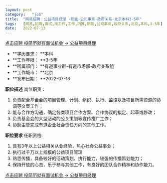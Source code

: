 ```yaml
---
layout:	post
category:	"job"
title:	"网易招聘：公益项目经理 -职能-公司事务-政府关系-北京本科3-5年"
tags:	[网易,招聘,面试,找工作,工作,内推,职能,公司事务,政府关系,北京,本科,3-5年]
date:	2022-07-13
---
```


[点击应聘 投简历就有面试机会 -> 公益项目经理 ](http://mobile.bole.netease.com/bole/boleDetail?id=41551&employeeId=346f03c3cda5f04c&key=all)



- **学历要求： **本科
- **工作年限： **3-5年
- **所属部门： **有道事业群-有道市场部-政府关系组
- **工作城市： **北京
- **发布日期： **2022-07-13



**职位描述**
岗位职责：
1. 负责配合基金会的项目管理、计划、组织、执行、监控以及项目所需资源的协调等文案工作；
2. 能与合作方沟通，确定各类项目合作方案、合作协议的拟定、起草或修改；
3. 负责基金会的大型活动的公关策划等宣传推广工作；
4. 协助主管完成有道企业社会责任方向的其他工作。



**职位要求**
任职资格:
1. 具有3年以上公益相关从业经验，热心社会公益事业；
2. 执行过千万以上规模的公益项目管理 
3. 熟悉传播，具备较好的活动策划、执行能力，较强的传播策划能力；
4. 保持开放的心态，乐于参与其他工作，有良好的团队合作精神和协作能力。



[点击应聘 投简历就有面试机会 -> 公益项目经理 ](http://mobile.bole.netease.com/bole/boleDetail?id=41551&employeeId=346f03c3cda5f04c&key=all)